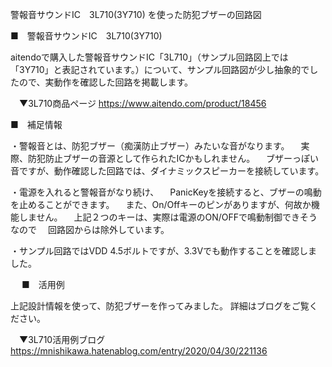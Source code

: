 警報音サウンドIC　3L710(3Y710) を使った防犯ブザーの回路図

■　警報音サウンドIC　3L710(3Y710)

aitendoで購入した警報音サウンドIC「3L710」（サンプル回路図上では「3Y710」と表記されています。）について、サンプル回路図が少し抽象的でしたので、実動作を確認した回路を掲載します。

　▼3L710商品ページ
  https://www.aitendo.com/product/18456



■　補足情報

・警報音とは、防犯ブザー（痴漢防止ブザー）みたいな音がなります。
　実際、防犯防止ブザーの音源として作られたICかもしれません。
　ブザーっぽい音ですが、動作確認した回路では、ダイナミックスピーカーを接続しています。

・電源を入れると警報音がなり続け、
　PanicKeyを接続すると、ブザーの鳴動を止めることができます。
　また、On/Offキーのピンがありますが、何故か機能しません。
　上記２つのキーは、実際は電源のON/OFFで鳴動制御できそうなので
　回路図からは除外しています。

・サンプル回路ではVDD 4.5ボルトですが、3.3Vでも動作することを確認しました。


　
■　活用例

上記設計情報を使って、防犯ブザーを作ってみました。
詳細はブログをご覧ください。

　▼3L710活用例ブログ
  https://mnishikawa.hatenablog.com/entry/2020/04/30/221136
  
